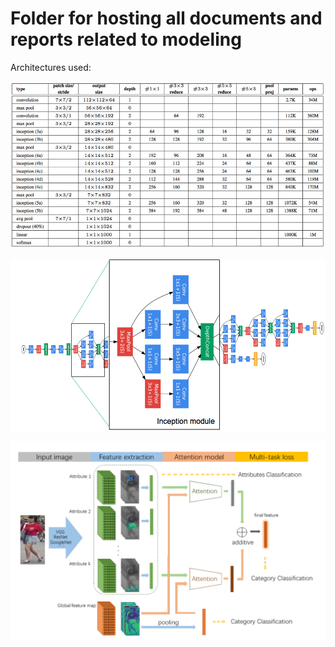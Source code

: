 # Folder for hosting all documents and reports related to modeling

Architectures used:  

![GoogLeNet tabular](https://github.com/StephanieRogers-ML/deep-learning_vehicle-dashboard/blob/master/Docs/Data_Dictionaries/googLeNet_Architecture.png)

![GoogLeNet Graph](https://github.com/StephanieRogers-ML/deep-learning_vehicle-dashboard/blob/master/Docs/Data_Dictionaries/googLeNet_Architecture_graph.png)

![Attribute Aware Attention Model](https://github.com/StephanieRogers-ML/deep-learning_vehicle-dashboard/blob/master/Docs/Data_Dictionaries/attributeaware_architecture.png)


